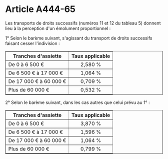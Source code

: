 # Article A444-65

<p>Les transports de droits successifs (numéros 11 et 12 du tableau 5) donnent lieu à la perception d'un émolument proportionnel :</p><p>1° Selon le barème suivant, s'agissant du transport de droits successifs faisant cesser l'indivision :</p><table border='1'><tbody><tr><th>Tranches d'assiette</th><th>Taux applicable</th></tr><tr><td align='left'>De 0 à 6 500 €</td><td align='center'>2,580 %</td></tr><tr><td align='left'>De 6 500 € à 17 000 €</td><td align='center'>1,064 %</td></tr><tr><td align='left'>De 17 000 € à 60 000 €</td><td align='center'>0,709 %</td></tr><tr><td align='left'>Plus de 60 000 €</td><td align='center'>0,532 %</td></tr></tbody></table><p>2° Selon le barème suivant, dans les cas autres que celui prévu au 1° :</p><table border='1'><tbody><tr><th>Tranches d'assiette</th><th>Taux applicable</th></tr><tr><td align='left'>De 0 à 6 500 €</td><td align='center'>3,870 %</td></tr><tr><td align='left'>De 6 500 € à 17 000 €</td><td align='center'>1,596 %</td></tr><tr><td align='left'>De 17 000 € à 60 000 €</td><td align='center'>1,064 %</td></tr><tr><td align='left'>Plus de 60 000 €</td><td align='center'>0,799 %</td></tr></tbody></table>